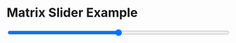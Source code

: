 # Matrix Slider Example

<div id="text-container"></div>
<input id="slider" type="range" min="0" max="100" style="width: 100%;">

<script>
document.addEventListener('DOMContentLoaded', function() {
    const slider = document.querySelector("#slider");
    const textContainer = document.querySelector("#text-container");

    const text1 = "Welcome to Valid Thought";
    const text2 = "Hi there fellas! Wassup?";
    const maxLength = Math.max(text1.length, text2.length);

    // Fill in the container with spans for each character
    for (let i = 0; i < maxLength; i++) {
        const span = document.createElement("span");
        span.textContent = text1[i] || " ";
        textContainer.appendChild(span);
    }

    slider.addEventListener('input', function(e) {
        const index = Math.floor(e.target.value / 100 * maxLength);
        const textContainerSpans = textContainer.querySelectorAll("span");
        
        textContainerSpans.forEach((span, i) => {
            span.textContent = i < index ? (text2[i] || ' ') : (text1[i] || ' ');
            
            // add or remove highlight class
            if (i === index) {
                span.classList.add('highlight');
            } else {
                span.classList.remove('highlight');
            }
        });
    });
});
</script>

<style>
#text-container span {
    transition: color 0.3s, transform 0.3s;
    display: inline-block;
}

#text-container span.highlight {
    color: lime;
    transform: scale(1.5);
}
</style>
